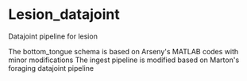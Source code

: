 # Lesion_datajoint
Datajoint pipeline for lesion

The bottom_tongue schema is based on Arseny's MATLAB codes with minor modifications
The ingest pipeline is modified based on Marton's foraging datajoint pipeline
